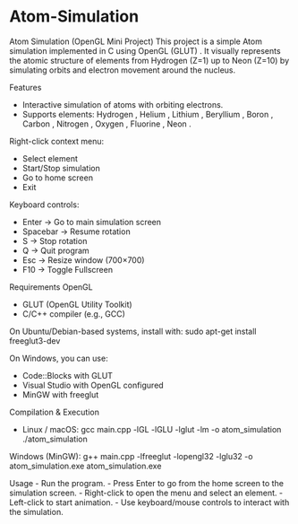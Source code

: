# Atom-Simulation

Atom Simulation (OpenGL Mini Project)
This project is a simple Atom simulation implemented in C using OpenGL (GLUT) .
It visually represents the atomic structure of elements from Hydrogen (Z=1) up to Neon (Z=10) by simulating orbits and electron movement around the nucleus.

Features
* Interactive simulation of atoms with orbiting electrons.
* Supports elements: Hydrogen , Helium , Lithium , Beryllium , Boron , Carbon , Nitrogen , Oxygen , Fluorine , Neon .

Right-click context menu:
 - Select element
 - Start/Stop simulation
 - Go to home screen
 - Exit
  
Keyboard controls:
 - Enter → Go to main simulation screen
 - Spacebar → Resume rotation
 - S → Stop rotation
 - Q → Quit program
 - Esc → Resize window (700×700)
 - F10 → Toggle Fullscreen
  
Requirements
OpenGL
 - GLUT (OpenGL Utility Toolkit)
 - C/C++ compiler (e.g., GCC)
   
On Ubuntu/Debian-based systems, install with:
sudo apt-get install freeglut3-dev

 On Windows, you can use:
   - Code::Blocks with GLUT
   - Visual Studio with OpenGL configured
   - MinGW with freeglut

Compilation & Execution
  - Linux / macOS:
    gcc main.cpp -lGL -lGLU -lglut -lm -o atom_simulation
   ./atom_simulation

Windows (MinGW):
g++ main.cpp -lfreeglut -lopengl32 -lglu32 -o atom_simulation.exe
atom_simulation.exe

Usage
     - Run the program.
     - Press Enter to go from the home screen to the simulation screen.
     - Right-click to open the menu and select an element.
     - Left-click to start animation.
     - Use keyboard/mouse controls to interact with the simulation.


